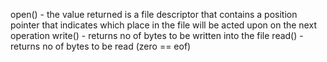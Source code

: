open() - the value returned is a file descriptor that contains a position pointer that indicates which place in the file will be acted upon on the next operation
write() - returns no of bytes to be written into the file
read() - returns no of bytes to be read (zero == eof)
